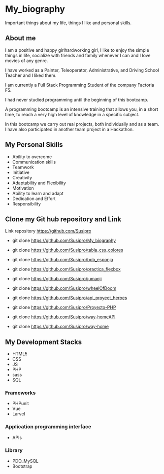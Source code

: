 # My_biography

Important things about my life, things I like and personal skills.


## About me

I am a positive and happy girlhardworking girl, I like to enjoy the simple things in life, socialize with friends and family whenever I can and I love movies of any genre.

I have worked as a Painter, Teleoperator, Administrative, and Driving School Teacher and I liked them.

I am currently a Full Stack Programming Student of the company Factoria F5.

I had never studied programming until the beginning of this bootcamp.

A programming bootcamp is an intensive training that allows you, in a short time, to reach a very high level of knowledge in a specific subject.

In this bootcamp we carry out real projects, both individually and as a team. I have also participated in another team project in a Hackathon.

## My Personal Skills

  - Ability to overcome
  - Communication skills
  - Teamwork
  - Initiative
  - Creativity
  - Adaptability and Flexibility
  - Motivation
  - Ability to learn and adapt
  - Dedication and Effort
  - Responsibility

## Clone my Git hub repository and Link

 Link repository https://github.com/Susipro

 - git clone https://github.com/Susipro/My_biography

 - git clone https://github.com/Susipro/tabla_css_colores
 - git clone https://github.com/Susipro/bob_esponja
 - git clone https://github.com/Susipro/practica_flexbox
 - git clone https://github.com/Susipro/jumanji
 - git clone https://github.com/Susipro/wheelOfDoom
 - git clone https://github.com/Susipro/api_proyect_heroes
 - git clone https://github.com/Susipro/Proyecto-PHP

 - git clone https://github.com/Susipro/way-homeAPI
 - git clone https://github.com/Susipro/way-home
  
## My Development Stacks 
  - HTML5
  - CSS
  - JS
  - PHP
  - sass
  - SQL
  
### Frameworks
  - PHPunit
  - Vue
  - Larvel

### Application programming interface
  - APIs
   
### Library
  - PDO_MySQL
  - Bootstrap
